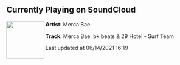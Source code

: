 ## Currently Playing on SoundCloud

[<img align="left" width="100" src="https://i1.sndcdn.com/artworks-ybCc81ss5B28EdLK-iRJszg-t500x500.jpg">](https://soundcloud.com/merca-bae/merca-bae-bk-beats-29-hotel-surf-team)

**Artist**: Merca Bae 

**Track**: Merca Bae, bk beats & 29 Hotel - Surf Team

Last updated at 06/14/2021 16:19
